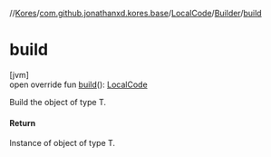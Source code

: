 //[Kores](../../../../index.md)/[com.github.jonathanxd.kores.base](../../index.md)/[LocalCode](../index.md)/[Builder](index.md)/[build](build.md)

# build

[jvm]\
open override fun [build](build.md)(): [LocalCode](../index.md)

Build the object of type T.

#### Return

Instance of object of type T.
